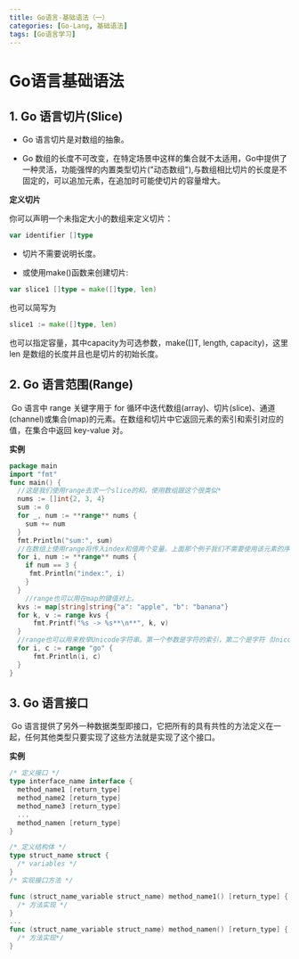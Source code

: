 ```yaml
---
title: Go语言-基础语法（一）
categories: [Go-Lang, 基础语法]
tags: [Go语言学习]    
---
```


# Go语言基础语法

## 1. Go 语言切片(Slice)

* Go 语言切片是对数组的抽象。

* Go 数组的长度不可改变，在特定场景中这样的集合就不太适用，Go中提供了一种灵活，功能强悍的内置类型切片("动态数组"),与数组相比切片的长度是不固定的，可以追加元素，在追加时可能使切片的容量增大。

**定义切片**

你可以声明一个未指定大小的数组来定义切片：

```go
var identifier []type
```

* 切片不需要说明长度。

* 或使用make()函数来创建切片:

```go
var slice1 []type = make([]type, len)
```

也可以简写为

```go
slice1 := make([]type, len)
```

也可以指定容量，其中capacity为可选参数，make([]T, length, capacity)，这里 len 是数组的长度并且也是切片的初始长度。

 

## 2. Go 语言范围(Range)

​		Go 语言中 range 关键字用于 for 循环中迭代数组(array)、切片(slice)、通道(channel)或集合(map)的元素。在数组和切片中它返回元素的索引和索引对应的值，在集合中返回 key-value 对。

**实例**

```go
package main
import "fmt"
func main() {
  //这是我们使用range去求一个slice的和。使用数组跟这个很类似*
  nums := []int{2, 3, 4}
  sum := 0
  for _, num := **range** nums {
  	sum += num
  }
  fmt.Println("sum:", sum)
  //在数组上使用range将传入index和值两个变量。上面那个例子我们不需要使用该元素的序号，所以我们使用空白符"_"省略了。有时侯我们确实需要知道它的索引。*
  for i, num := **range** nums {
	if num == 3 {
     fmt.Println("index:", i)
    }
  }
	//range也可以用在map的键值对上。
  kvs := map[string]string{"a": "apple", "b": "banana"}
  for k, v := range kvs {
      fmt.Printf("%s -> %s**\n**", k, v)
  }
  //range也可以用来枚举Unicode字符串。第一个参数是字符的索引，第二个是字符（Unicode的值）本身。*
  for i, c := range "go" {
      fmt.Println(i, c)
  }
}
```

## 3. Go 语言接口

​	Go 语言提供了另外一种数据类型即接口，它把所有的具有共性的方法定义在一起，任何其他类型只要实现了这些方法就是实现了这个接口。

**实例**

```go
/* 定义接口 */
type interface_name interface {
  method_name1 [return_type]
  method_name2 [return_type]
  method_name3 [return_type]
  ...
  method_namen [return_type]
}

/* 定义结构体 */
type struct_name struct {
  /* variables */
}
/* 实现接口方法 */

func (struct_name_variable struct_name) method_name1() [return_type] {
  /* 方法实现 */
}
...
func (struct_name_variable struct_name) method_namen() [return_type] {
  /* 方法实现*/
}
```

